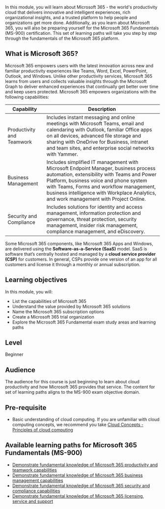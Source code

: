 In this module, you will learn about Microsoft 365 - the world's productivity cloud that delivers innovative and intelligent experiences, rich organizational insights, and a trusted platform to help people and organizations get more done. Additionally, as you learn about Microsoft 365, you will also be preparing yourself for the Microsoft 365 Fundamentals (MS-900) certification. This set of learning paths will take you step by step through the fundamentals of the Microsoft 365 platform.

## What is Microsoft 365?

Microsoft 365 empowers users with the latest innovation across new and familiar productivity experiences like Teams, Word, Excel, PowerPoint, Outlook, and Windows. Unlike other productivity services, Microsoft 365 learns from users and collects valuable insights through the Microsoft Graph to deliver enhanced experiences that continually get better over time and keep users protected.  Microsoft 365 empowers organizations with the following capabilities: 

|Capability|Description|
|-|-|
|Productivity and Teamwork|Includes instant messaging and online meetings with Microsoft Teams, email and calendaring with Outlook, familiar Office apps on all devices, advanced file storage and sharing with OneDrive for Business, intranet and team sites, and enterprise social networks with Yammer. |
|Business Management|Includes simplified IT management with Microsoft Endpoint Manager, business process automation, extensibility with Teams and Power Platform, business voice and phone system with Teams, Forms and workflow management, business intelligence with Workplace Analytics, and work management with Project Online. | 
|Security and Compliance|Includes solutions for identity and access management, information protection and governance, threat protection, security management, insider risk management, compliance management, and eDiscovery.| 

Some Microsoft 365 components, like Microsoft 365 Apps and Windows, are delivered using the **Software-as-a-Service (SaaS)** model. SaaS is software that’s centrally hosted and managed by a **cloud service provider (CSP)** for customers. In general, CSPs provide one version of an app for all customers and license it through a monthly or annual subscription. 

## Learning objectives

In this module, you will:

- List the capabilities of Microsoft 365
- Understand the value provided by Microsoft 365 solutions
- Name the Microsoft 365 subscription options
- Create a Microsoft 365 trial organization
- Explore the Microsoft 365 Fundamental exam study areas and learning paths

## Level

Beginner

## Audience

The audience for this course is just beginning to learn about cloud productivity and how Microsoft 365 provides that service. The content for set of learning paths aligns to the MS-900 exam objective domain.

## Pre-requisite

- Basic understanding of cloud computing. If you are unfamiliar with cloud computing concepts, we recommend you take [Cloud Concepts - Principles of cloud computing](https://docs.microsoft.com/learn/modules/principles-cloud-computing/)

## Available learning paths for Microsoft 365 Fundamentals (MS-900)

- [Demonstrate fundamental knowledge of Microsoft 365 productivity and teamwork capabilities](https://docs.microsoft.com/learn/paths/m365-productivity-teamwork-solutions/)
- [Demonstrate fundamental knowledge of Microsoft 365 business management capabilities](https://docs.microsoft.com/learn/paths/m365-business-management-solutions/)
- [Demonstrate fundamental knowledge of Microsoft 365 security and compliance capabilities](https://docs.microsoft.com/learn/paths/m365-security-compliance-capabilities/)
- [Demonstrate fundamental knowledge of Microsoft 365 licensing, service and support](https://docs.microsoft.com/learn/paths/m365-licensing-service-support/)
